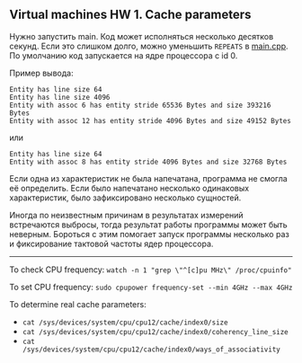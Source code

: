 ## Virtual machines HW 1. Cache parameters

Нужно запустить main. Код может исполняться несколько десятков секунд. Если это слишком долго, можно уменьшить `REPEATS` 
в [main.cpp](main.cpp). По умолчанию код запускается на ядре процессора с id 0.

Пример вывода:
```
Entity has line size 64
Entity has line size 4096
Entity with assoc 6 has entity stride 65536 Bytes and size 393216 Bytes
Entity with assoc 12 has entity stride 4096 Bytes and size 49152 Bytes
```
или
```
Entity has line size 64
Entity with assoc 8 has entity stride 4096 Bytes and size 32768 Bytes
```

Если одна из характеристик не была напечатана, программа не смогла её определить. 
Если было напечатано несколько одинаковых характеристик, было зафиксировано несколько сущностей.

Иногда по неизвестным причинам в результатах измерений встречаются выбросы, тогда результат работы программы может быть неверным.
Бороться с этим помогает запуск программы несколько раз и фиксирование тактовой частоты ядер процессора.

---

To check CPU frequency:
`watch -n 1 "grep \"^[c]pu MHz\" /proc/cpuinfo"`

To set CPU frequency:
`sudo cpupower frequency-set --min 4GHz --max 4GHz`

To determine real cache parameters:
* `cat /sys/devices/system/cpu/cpu12/cache/index0/size`
* `cat /sys/devices/system/cpu/cpu12/cache/index0/coherency_line_size`
* `cat /sys/devices/system/cpu/cpu12/cache/index0/ways_of_associativity`
